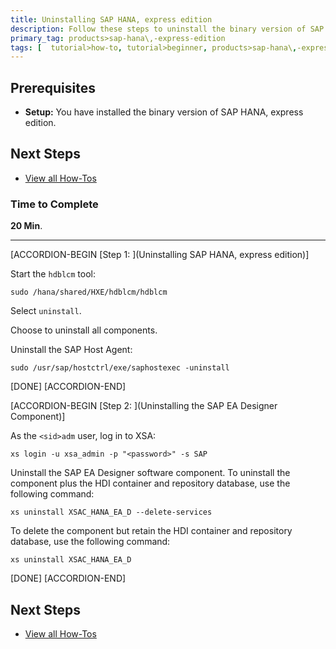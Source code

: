 ```yaml
---
title: Uninstalling SAP HANA, express edition
description: Follow these steps to uninstall the binary version of SAP HANA, express edition, or the SAP EA Designer component.
primary_tag: products>sap-hana\,-express-edition
tags: [  tutorial>how-to, tutorial>beginner, products>sap-hana\,-express-edition  ]
---
```

## Prerequisites  
- **Setup:** You have installed the binary version of SAP HANA, express edition.

## Next Steps
- [View all How-Tos](http://www.sap.com/developer/tutorial-navigator.how-to.html)

### Time to Complete
**20 Min**.

---


[ACCORDION-BEGIN [Step 1: ](Uninstalling SAP HANA, express edition)]


Start the `hdblcm` tool:

`sudo /hana/shared/HXE/hdblcm/hdblcm`


Select `uninstall`.

Choose to uninstall all components.

Uninstall the SAP Host Agent:

`sudo /usr/sap/hostctrl/exe/saphostexec -uninstall`

[DONE]
[ACCORDION-END]

[ACCORDION-BEGIN [Step 2: ](Uninstalling the SAP EA Designer Component)]


As the `<sid>adm` user, log in to XSA:

`xs login -u xsa_admin -p "<password>" -s SAP`

Uninstall the SAP EA Designer software component. To uninstall the component plus the HDI container and repository database, use the following command:

`xs uninstall XSAC_HANA_EA_D --delete-services`

To delete the component but retain the HDI container and repository database, use the following command:

`xs uninstall XSAC_HANA_EA_D`


[DONE]
[ACCORDION-END]


## Next Steps
- [View all How-Tos](http://www.sap.com/developer/tutorial-navigator.how-to.html)
